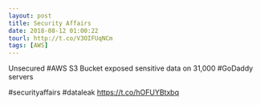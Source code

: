 ```yaml
---
layout: post
title: Security Affairs
date: 2018-08-12 01:00:22
tourl: http://t.co/V3OIFUqNCm
tags: [AWS]
---
```

Unsecured #AWS S3 Bucket exposed sensitive data on 31,000 #GoDaddy servers

#securityaffairs #dataleak https://t.co/hOFUYBtxbq